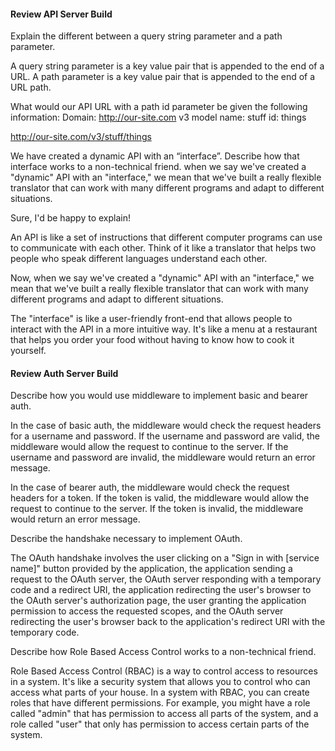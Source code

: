 #### Review API Server Build

Explain the different between a query string parameter and a path parameter.

A query string parameter is a key value pair that is appended to the end of a URL. A path parameter is a key value pair that is appended to the end of a URL path.

What would our API URL with a path id parameter be given the following information:
Domain: http://our-site.com
v3
model name: stuff
id: things

http://our-site.com/v3/stuff/things


We have created a dynamic API with an “interface”. Describe how that interface works to a non-technical friend.
when we say we've created a "dynamic" API with an "interface," we mean that we've built a really flexible translator that can work with many different programs and adapt to different situations.

Sure, I'd be happy to explain!

An API is like a set of instructions that different computer programs can use to communicate with each other. Think of it like a translator that helps two people who speak different languages understand each other.

Now, when we say we've created a "dynamic" API with an "interface," we mean that we've built a really flexible translator that can work with many different programs and adapt to different situations.

The "interface" is like a user-friendly front-end that allows people to interact with the API in a more intuitive way. It's like a menu at a restaurant that helps you order your food without having to know how to cook it yourself.



#### Review Auth Server Build

Describe how you would use middleware to implement basic and bearer auth.

In the case of basic auth, the middleware would check the request headers for a username and password. If the username and password are valid, the middleware would allow the request to continue to the server. If the username and password are invalid, the middleware would return an error message.

In the case of bearer auth, the middleware would check the request headers for a token. If the token is valid, the middleware would allow the request to continue to the server. If the token is invalid, the middleware would return an error message.


Describe the handshake necessary to implement OAuth.

The OAuth handshake involves the user clicking on a "Sign in with [service name]" button provided by the application, the application sending a request to the OAuth server, the OAuth server responding with a temporary code and a redirect URI, the application redirecting the user's browser to the OAuth server's authorization page, the user granting the application permission to access the requested scopes, and the OAuth server redirecting the user's browser back to the application's redirect URI with the temporary code.


Describe how Role Based Access Control works to a non-technical friend.


Role Based Access Control (RBAC) is a way to control access to resources in a system. It's like a security system that allows you to control who can access what parts of your house. In a system with RBAC, you can create roles that have different permissions. For example, you might have a role called "admin" that has permission to access all parts of the system, and a role called "user" that only has permission to access certain parts of the system.


